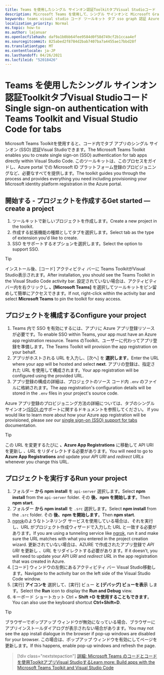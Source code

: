 ```yaml
---
title: Teams を使用したシングル サインオン認証ToolkitタブVisual Studioコード
description: Microsoft Teams を使用して、シングル サインオンと Microsoft Graph 呼び出しをサポートするタブVisual Studioコード内で直接Toolkit
keywords: teams visual studio コード ツールキット タブ sso graph 認証 Azure IDENTITY プラットフォーム
localization_priority: Normal
ms.topic: how-to
ms.author: lajanuar
ms.openlocfilehash: daf9a1b0bb64fee9584d0f58d749cf2b1ccaa4ef
ms.sourcegitcommit: 825abed2f8784d2bab7407ba7a4455ae17bbd28f
ms.translationtype: MT
ms.contentlocale: ja-JP
ms.lasthandoff: 04/26/2021
ms.locfileid: "52018426"
---
```

# <a name="single-sign-on-authentication-with-teams-toolkit-and-visual-studio-code-for-tabs"></a><span data-ttu-id="793ea-104">Teams を使用したシングル サインオン認証ToolkitタブVisual Studioコード</span><span class="sxs-lookup"><span data-stu-id="793ea-104">Single sign-on authentication with Teams Toolkit and Visual Studio Code for tabs</span></span>

<span data-ttu-id="793ea-105">Microsoft Teams Toolkitを使用すると、コード内でタブ アプリのシングル サインオン (SSO) 認証Visual Studioできます。</span><span class="sxs-lookup"><span data-stu-id="793ea-105">The Microsoft Teams Toolkit enables you to create single sign-on (SSO) authentication  for tab apps directly within Visual Studio Code.</span></span> <span data-ttu-id="793ea-106">このツールキットは、このプロセスをガイドし、Azure portal での Microsoft ID プラットフォーム登録のプロビジョニングなど、必要なすべてを提供します。</span><span class="sxs-lookup"><span data-stu-id="793ea-106">The toolkit guides you through the process and provides everything you need including provisioning your Microsoft identity platform registration in the Azure portal.</span></span>

## <a name="get-started--create-a-project"></a><span data-ttu-id="793ea-107">開始する - プロジェクトを作成する</span><span class="sxs-lookup"><span data-stu-id="793ea-107">Get started — create a project</span></span>

1. <span data-ttu-id="793ea-108">ツールキットで新しいプロジェクトを作成します。</span><span class="sxs-lookup"><span data-stu-id="793ea-108">Create a new project in the toolkit.</span></span>
1. <span data-ttu-id="793ea-109">作成する拡張機能の種類としてタブを選択します。</span><span class="sxs-lookup"><span data-stu-id="793ea-109">Select tab as the type of extension you'd like to create.</span></span>
1. <span data-ttu-id="793ea-110">SSO をサポートするオプションを選択します。</span><span class="sxs-lookup"><span data-stu-id="793ea-110">Select the option to support SSO.</span></span>

> [!TIP]
> <span data-ttu-id="793ea-111">インストール後、[コード] アクティビティ バーに Teams ToolkitがVisual Studio表示されます。</span><span class="sxs-lookup"><span data-stu-id="793ea-111">After installation, you should see the Teams Toolkit in the Visual Studio Code activity bar.</span></span> <span data-ttu-id="793ea-112">設定されていない場合は、アクティビティ バー内を右クリックし **、[Microsoft Teams]** を選択してツールキットをピン留めして簡単にアクセスできます。</span><span class="sxs-lookup"><span data-stu-id="793ea-112">If not, right-click within the activity bar and select **Microsoft Teams** to pin the toolkit for easy access.</span></span>

## <a name="configure-your-project"></a><span data-ttu-id="793ea-113">プロジェクトを構成する</span><span class="sxs-lookup"><span data-stu-id="793ea-113">Configure your project</span></span>

1. <span data-ttu-id="793ea-114">Teams 内で SSO を有効にするには、アプリに Azure アプリ登録リソースが必要です。</span><span class="sxs-lookup"><span data-stu-id="793ea-114">To enable SSO within Teams, your app must have an Azure app registration resource.</span></span> <span data-ttu-id="793ea-115">Teams のToolkit、ユーザーに代わってアプリ登録を準備します。</span><span class="sxs-lookup"><span data-stu-id="793ea-115">The Teams Toolkit will provision the app registration on your behalf.</span></span>
1. <span data-ttu-id="793ea-116">アプリがホストされる URL を入力し、[次へ] を **選択します**。</span><span class="sxs-lookup"><span data-stu-id="793ea-116">Enter the URL where your app will be hosted and select **next**.</span></span> <span data-ttu-id="793ea-117">アプリの登録は、指定された URL を使用して構成されます。</span><span class="sxs-lookup"><span data-stu-id="793ea-117">Your app registration will be configured using the provided URL.</span></span>
1. <span data-ttu-id="793ea-118">アプリ登録の構成の詳細は、プロジェクトのソース コード内 `.env` のファイルに格納されます。</span><span class="sxs-lookup"><span data-stu-id="793ea-118">The app registration's configuration details will be stored in the `.env` files in your project's source code.</span></span>

<span data-ttu-id="793ea-119">Azure アプリ登録のプロビジョニング方法の詳細については、タブのシングル サインオン[(SSO) の](../tabs/how-to/authentication/auth-aad-sso.md)サポートに関するドキュメントを参照してください。 </span><span class="sxs-lookup"><span data-stu-id="793ea-119">If you would like to learn more about how your Azure app registration will be provisioned, please _see_  our [single sign-on (SSO) support for tabs](../tabs/how-to/authentication/auth-aad-sso.md) documentation.</span></span>

> [!TIP]
> <span data-ttu-id="793ea-120">この URL を変更するたびに **、Azure App Registrations** に移動して API URI を更新し *、URL* をリダイレクトする必要があります。</span><span class="sxs-lookup"><span data-stu-id="793ea-120">You will need to go to **Azure App Registrations** and update your *API URI* and *redirect URLs* whenever you change this URL.</span></span>

## <a name="run-your-project"></a><span data-ttu-id="793ea-121">プロジェクトを実行する</span><span class="sxs-lookup"><span data-stu-id="793ea-121">Run your project</span></span>

1. <span data-ttu-id="793ea-122">フォルダー **から npm install** を `api-server` 選択します。</span><span class="sxs-lookup"><span data-stu-id="793ea-122">Select **npm install** from the `api-server` folder.</span></span> <span data-ttu-id="793ea-123">その **後、npm を開始します**。</span><span class="sxs-lookup"><span data-stu-id="793ea-123">Then **npm start**.</span></span>
1. <span data-ttu-id="793ea-124">フォルダー **から npm install** を `.src` 選択します。</span><span class="sxs-lookup"><span data-stu-id="793ea-124">Select **npm install** from the `.src` folder.</span></span> <span data-ttu-id="793ea-125">その **後、npm を開始します**。</span><span class="sxs-lookup"><span data-stu-id="793ea-125">Then **npm start**.</span></span>
1. <span data-ttu-id="793ea-126">[ngrok](https://ngrok.com/)のようなトンネリング サービスを使用している場合は、それを実行し、URL がプロジェクト作成ウィザードで入力した URL と一致する必要があります。</span><span class="sxs-lookup"><span data-stu-id="793ea-126">If you are using a tunneling service like [ngrok](https://ngrok.com/), run it and make sure the URL matches with what you entered in the project creation wizard.</span></span> <span data-ttu-id="793ea-127">更新されていない場合は、AZURE で作成されたアプリ登録で _API URI_ を更新し _、URL_ をリダイレクトする必要があります。</span><span class="sxs-lookup"><span data-stu-id="793ea-127">If it doesn't, you will need to update your _API URI_ and _redirect URL_ in the app registration that was created in Azure.</span></span>
1. <span data-ttu-id="793ea-128">[コード] ウィンドウの左側にあるアクティビティ バー Visual Studio移動します。</span><span class="sxs-lookup"><span data-stu-id="793ea-128">Navigate to the activity bar on the left side of the Visual Studio Code window.</span></span>
1. <span data-ttu-id="793ea-129">[実行] **アイコンを** 選択して、[実行] ビュー **と [デバッグ] ビューを表示** します。</span><span class="sxs-lookup"><span data-stu-id="793ea-129">Select the **Run** icon to display the **Run and Debug** view.</span></span>
1. <span data-ttu-id="793ea-130">キーボード ショートカット Ctrl + **Shift +D を使用することもできます**。</span><span class="sxs-lookup"><span data-stu-id="793ea-130">You can also use the keyboard shortcut **Ctrl+Shift+D**.</span></span>

> [!TIP]
> <span data-ttu-id="793ea-131">ブラウザーでポップアップ ウィンドウが無効になっている場合、ブラウザーにアプリインストールダイアログが表示されない場合があります。</span><span class="sxs-lookup"><span data-stu-id="793ea-131">You may not see the app install dialogue in the browser if pop-up windows are disabled for your browser.</span></span> <span data-ttu-id="793ea-132">この場合は、ポップアップ ウィンドウを有効にしてページを更新します。</span><span class="sxs-lookup"><span data-stu-id="793ea-132">If this happens, enable pop-up windows and refresh the page.</span></span>

> [!div class="nextstepaction"]
> [<span data-ttu-id="793ea-133">詳細: Microsoft Teams のコードとコードを使用ToolkitアプリVisual Studioする</span><span class="sxs-lookup"><span data-stu-id="793ea-133">Learn more: Build apps with the Microsoft Teams Toolkit and Visual Studio Code</span></span>](visual-studio-code-overview.md)
